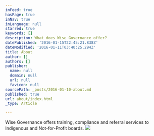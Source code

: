 ```yaml
---
inFeed: true
hasPage: true
inNav: true
inLanguage: null
starred: true
keywords: []
description: What does Wise Governance offer?
datePublished: '2016-01-15T22:45:21.838Z'
dateModified: '2016-01-11T03:40:25.294Z'
title: About
author: []
authors: []
publisher:
  name: null
  domain: null
  url: null
  favicon: null
sourcePath: _posts/2016-01-10-about.md
published: true
url: about/index.html
_type: Article

---
```

Wise Governance offers training, compliance and referral services to Indigenous and Not-for-Profit boards. ![](https://the-grid-user-content.s3-us-west-2.amazonaws.com/d4d7a2d7-a12c-4ac0-b2e1-55cde10d8fbe.jpg)